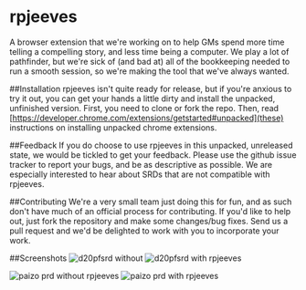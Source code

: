 rpjeeves
========

A browser extension that we're working on to help GMs spend more time telling a compelling story, and less time being a computer. We play a lot of pathfinder, but we're sick of (and bad at) all of the bookkeeping needed to run a smooth session, so we're making the tool that we've always wanted.

##Installation
rpjeeves isn't quite ready for release, but if you're anxious to try it out, you can get your hands a little dirty and install the unpacked, unfinished version.
First, you need to clone or fork the repo. Then, read [https://developer.chrome.com/extensions/getstarted#unpacked](these) instructions on installing unpacked chrome extensions.

##Feedback
If you do choose to use rpjeeves in this unpacked, unreleased state, we would be tickled to get your feedback. Please use the github issue tracker to report your bugs, and be as descriptive as possible. We are especially interested to hear about SRDs that are not compatible with rpjeeves.

##Contributing
We're a very small team just doing this for fun, and as such don't have much of an official process for contributing. If you'd like to help out, just fork the repository and make some changes/bug fixes. Send us a pull request and we'd be delighted to work with you to incorporate your work.

##Screenshots
![d20pfsrd without](http://i.imgur.com/X6vqjRI.png)
![d20pfsrd with rpjeeves](http://i.imgur.com/IU1BT4P.png)

![paizo prd without rpjeeves](http://i.imgur.com/WXpFWv1.png)
![paizo prd with rpjeeves](http://i.imgur.com/n9XKind.png)
